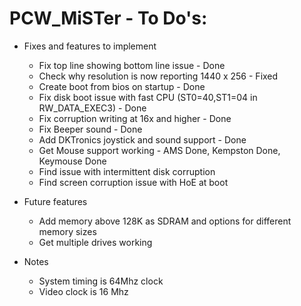 # PCW_MiSTer - To Do's:

* Fixes and features to implement
  * Fix top line showing bottom line issue - Done
  * Check why resolution is now reporting 1440 x 256 - Fixed
  * Create boot from bios on startup - Done
  * Fix disk boot issue with fast CPU (ST0=40,ST1=04 in RW_DATA_EXEC3) - Done
  * Fix corruption writing at 16x and higher - Done
  * Fix Beeper sound - Done
  * Add DKTronics joystick and sound support - Done
  * Get Mouse support working - AMS Done, Kempston Done, Keymouse Done
  * Find issue with intermittent disk corruption
  * Find screen corruption issue with HoE at boot

* Future features
  * Add memory above 128K as SDRAM and options for different memory sizes
  * Get multiple drives working

* Notes
  * System timing is 64Mhz clock
  * Video clock is 16 Mhz

